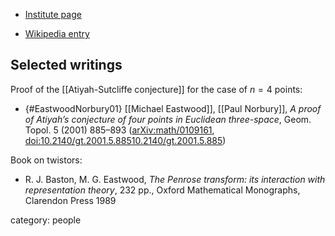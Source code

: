 
* [Institute page](https://maths-people.anu.edu.au/~eastwood/)

* [Wikipedia entry](https://en.wikipedia.org/wiki/Michael_Eastwood)

## Selected writings

Proof of the [[Atiyah-Sutcliffe conjecture]] for the case of $n = 4$ points:

* {#EastwoodNorbury01} [[Michael Eastwood]], [[Paul Norbury]], _A proof of Atiyah’s conjecture of four points in Euclidean three-space_, Geom. Topol. 5 (2001) 885–893 ([arXiv:math/0109161](https://arxiv.org/abs/math/0109161), [doi:10.2140/gt.2001.5.88510.2140/gt.2001.5.885](https://msp.org/gt/2001/5-2/p12.xhtml))


Book on twistors:

* R. J. Baston, M. G. Eastwood, _The Penrose transform: its interaction with representation theory_, 232 pp., Oxford Mathematical Monographs, Clarendon Press 1989 

category: people